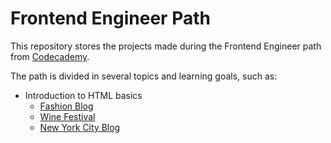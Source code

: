 # Frontend Engineer Path
This repository stores the projects made during the Frontend Engineer path 
from [Codecademy](https://www.codecademy.com/learn/paths/front-end-engineer-career-path).

The path is divided in several topics and learning goals, such as: 

- Introduction to HTML basics
  - [Fashion Blog](fashion-blog)
  - [Wine Festival](wine-festival)
  - [New York City Blog](new-york-city-blog)

